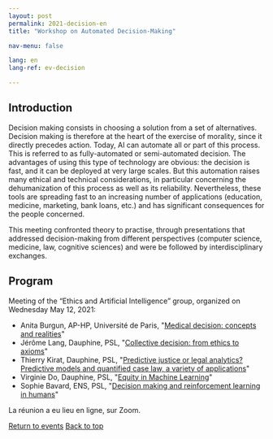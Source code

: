 ```yaml
---
layout: post
permalink: 2021-decision-en
title: "Workshop on Automated Decision-Making"

nav-menu: false

lang: en
lang-ref: ev-decision

---
```



## Introduction
Decision making consists in choosing a solution from a set of alternatives. Decision making is therefore at the heart of the exercise of morality, since it directly precedes action. Today, AI can automate all or part of this process. This is referred to as fully-automated or semi-automated decision. The advantages of using this type of technology are obvious: the decision is fast, and it can be deployed at very large scales. But this automation raises many ethical and technical considerations, in particular concerning the dehumanization of this process as well as its reliability. Nevertheless, these tools are spreading fast to an increasing number of applications (education, medicine, marketing, bank loans, etc.) and has significant consequences for the people concerned.

This meeting confronted theory to practise, through presentations that addressed decision-making from different perspectives (computer science, medicine, law, cognitive sciences) and were be followed by interdisciplinary exchanges.

## Program

Meeting of the “Ethics and Artificial Intelligence” group, organized on Wednesday May 12, 2021:

* Anita Burgun, AP-HP, Université de Paris, "[Medical decision: concepts and realities](https://ais-initiative.github.io/decision-ai-burgun.pdf)"
* Jérôme Lang, Dauphine, PSL, "[Collective decision: from ethics to axioms](https://ais-initiative.github.io/decision-ai-lang.pdf)"
* Thierry Kirat, Dauphine, PSL, "[Predictive justice or legal analytics? Predictive models and quantified case law, a variety of applications](https://ais-initiative.github.io/decision-ai-kirat.pdf)"
* Virginie Do, Dauphine, PSL, "[Equity in Machine Learning](https://ais-initiative.github.io/decision-ai-do.pdf)"
* Sophie Bavard, ENS, PSL, "[Decision making and reinforcement learning in humans](https://ais-initiative.github.io/decision-ai-bavard.pdf)"

La réunion a eu lieu en ligne, sur Zoom.

<a href="events.html" class="button special icon fa-arrow-left">Return to events</a>
<a href="#" class="button special icon fa-arrow-up">Back to top</a>
